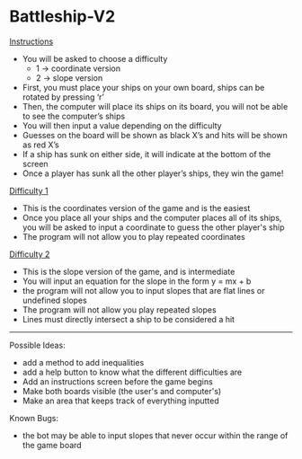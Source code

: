 # Battleship-V2

<ins>Instructions</ins>

- You will be asked to choose a difficulty
   - 1 -> coordinate version
   - 2 -> slope version
- First, you must place your ships on your own board, ships can be rotated by pressing ‘r’
- Then, the computer will place its ships on its board, you will not be able to see the computer’s ships
- You will then input a value depending on the difficulty
- Guesses on the board will be shown as black X’s and hits will be shown as red X’s
- If a ship has sunk on either side, it will indicate at the bottom of the screen
- Once a player has sunk all the other player’s ships, they win the game!

<ins>Difficulty 1</ins>

- This is the coordinates version of the game and is the easiest
- Once you place all your ships and the computer places all of its ships, you will be asked to input a coordinate to guess the other player's ship
- The program will not allow you to play repeated coordinates 

<ins>Difficulty 2</ins>

- This is the slope version of the game, and is intermediate
- You will input an equation for the slope in the form y = mx + b
- the program will not allow you to input slopes that are flat lines or undefined slopes
- The program will not allow you play repeated slopes
- Lines must directly intersect a ship to be considered a hit


------------------------------------------------------------------------------------------------------------------------------------

Possible Ideas:
- add a method to add inequalities
- add a help button to know what the different difficulties are
- Add an instructions screen before the game begins
- Make both boards visible (the user's and computer's)
- Make an area that keeps track of everything inputted



Known Bugs:
- the bot may be able to input slopes that never occur within the range of the game board
